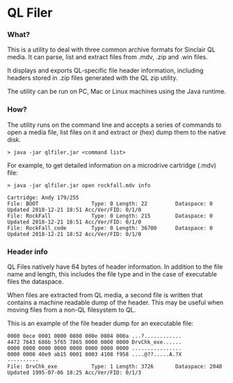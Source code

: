 # QL Filer

### What?

This is a utility to deal with three common archive formats for Sinclair
QL media. It can parse, list and extract files from .mdv, .zip and .win files. 

It displays and exports QL-specific file header information, including 
headers stored in .zip files generated with the QL zip utility.

The utility can be run on PC, Mac or Linux machines using the Java 
runtime. 

### How?

The utility runs on the command line and accepts a series of commands 
to open a media file, list files on it and extract or (hex) dump them
to the native disk.

```
> java -jar qlfiler.jar <command list>
```

For example, to get detailed information on a microdrive cartridge (.mdv) file:

```
> java -jar qlfiler.jar open rockfall.mdv info

Cartridge: Andy 179/255
File: BOOT                 Type: 0 Length: 22         Dataspace: 0        Updated 2018-12-21 18:51 Acc/Ver/FID: 0/1/0
File: RockFall             Type: 0 Length: 215        Dataspace: 0        Updated 2018-12-21 18:51 Acc/Ver/FID: 0/1/0
File: RockFall_code        Type: 0 Length: 36700      Dataspace: 0        Updated 2018-12-21 18:52 Acc/Ver/FID: 0/1/0
```

### Header info

QL Files natively have 64 bytes of header information. In addition 
to the file name and length, this includes the file type and in
the case of executable files the dataspace. 

When files are extracted from QL media, a second file is written that
contains a machine readable dump of the header. This may be useful 
when moving files from a non-QL filesystem to QL.

This is an example of the file header dump for an executable file:

```
0000 0ece 0001 0000 0800 000e 0804 000a ...?............
4472 7643 686b 5f65 7865 0000 0000 0000 DrvChk_exe......
0000 0000 0000 0000 0000 0000 0000 0000 ................
0000 0000 40e9 ab15 0001 0003 4108 f958 ....@??.....A.?X
----------
File: DrvChk_exe           Type: 1 Length: 3726       Dataspace: 2048     Updated 1995-07-06 18:25 Acc/Ver/FID: 0/1/3
```